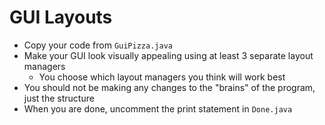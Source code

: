 # GUI Layouts

- Copy your code from `GuiPizza.java`
- Make your GUI look visually appealing using at least 3 separate layout managers
  - You choose which layout managers you think will work best
- You should not be making any changes to the "brains" of the program, just the structure
- When you are done, uncomment the print statement in `Done.java`
